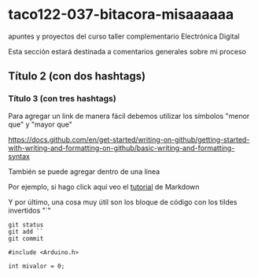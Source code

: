 # taco122-037-bitacora-misaaaaaa
apuntes y proyectos del curso taller complementario Electrónica Digital

Esta sección estará destinada a comentarios generales sobre mi proceso

## Título 2 (con dos hashtags)

### Título 3 (con tres hashtags)

Para agregar un link de manera fácil debemos utilizar los símbolos "menor que" y "mayor que"

<https://docs.github.com/en/get-started/writing-on-github/getting-started-with-writing-and-formatting-on-github/basic-writing-and-formatting-syntax>

También se puede agregar dentro de una línea

Por ejemplo, si hago click aquí veo el [tutorial](https://docs.github.com/en/get-started/writing-on-github/getting-started-with-writing-and-formatting-on-github/basic-writing-and-formatting-syntax) de Markdown

Y por último, una cosa muy útil son los bloque de código con los tildes invertidos "`"

```
git status
git add ``
git commit

#include <Arduino.h>

int mivalor = 0;

```
